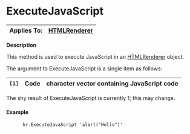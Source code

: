 




<h1 class="heading"><span class="name">ExecuteJavaScript</span></h1>

| Applies To: | [HTMLRenderer](../a-z/htmlrenderer.md) |
| --- | ---  |


**Description**


This method is used to execute JavaScript in an [HTMLRenderer](../a-z/htmlrenderer.md) object.


The argument to ExecuteJavaScript is a single item as follows:


| `[1]` | Code | character vector containing JavaScript code |
| --- | --- | ---  |


The shy result of ExecuteJavaScript is currently 1; this may change.

#### Example
```apl
      hr.ExecuteJavaScript 'alert("Hello")'
```



